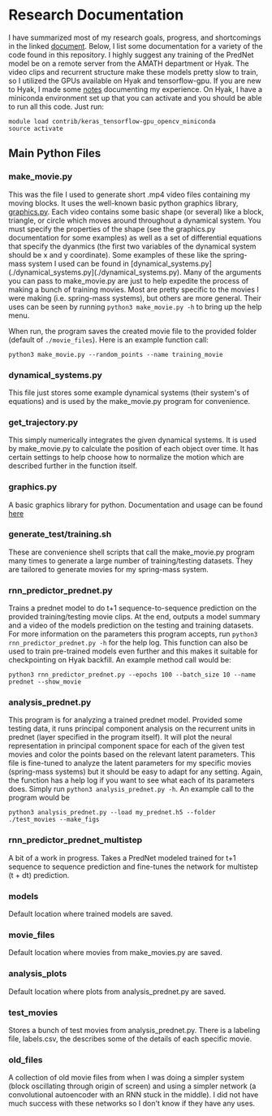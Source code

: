 # Research Documentation


I have summarized most of my research goals, progress, and shortcomings in the linked [document](./README.md). Below,
I list some documentation for a variety of the code found in this repository. I highly suggest any training of the PredNet model
be on a remote server from the AMATH department or Hyak. The video clips and recurrent structure make these models
pretty slow to train, so I utilized the GPUs available on Hyak and tensorflow-gpu. If you are new to Hyak, I made
some [notes](../learning_materials/Hyak_Notes.md) documenting my experience. On Hyak, I have a miniconda environment
set up that you can activate and you should be able to run all this code. Just run:

```
module load contrib/keras_tensorflow-gpu_opencv_miniconda
source activate
```


## Main Python Files

### make_movie.py

This was the file I used to generate short .mp4 video files containing my moving blocks. It uses the well-known
basic python graphics library, [graphics.py](https://github.com/jminz/graphics.py). Each video contains some basic shape (or several)
like a block, triangle, or circle which moves around throughout a dynamical system. You must specify the properties
of the shape (see the graphics.py documentation for some examples) as well as a set of differential equations that
specify the dyanmics (the first two variables of the dynamical system should be x and y coordinate). Some examples of
these like the spring-mass system I used can be found in [dynamical_systems.py](./dynamical_systems.py](./dynamical_systems.py). Many of the arguments
you can pass to make_movie.py are just to help expedite the process of making a bunch of training movies. Most are
pretty specific to the movies I were making (i.e. spring-mass systems), but others are more general. Their uses can be seen by running ```python3 make_movie.py -h```
to bring up the help menu.

When run, the program saves the created movie file to the provided folder (default of ```./movie_files```). Here
is an example function call:

``` python3 make_movie.py --random_points --name training_movie  ```


### dynamical_systems.py

This file just stores some example dynamical systems (their system's of equations) and is used by the make_movie.py program for convenience.

### get_trajectory.py

This simply numerically integrates the given dynamical systems. It is used by make_movie.py to calculate the position of each object over time.
It has certain settings to help choose how to normalize the motion which are described further in the function itself.


### graphics.py

A basic graphics library for python. Documentation and usage can be found [here](https://github.com/jminz/graphics.py)

### generate_test/training.sh

These are convenience shell scripts that call the make_movie.py program many times to generate a large number of training/testing
datasets. They are tailored to generate movies for my spring-mass system.

### rnn_predictor_prednet.py

Trains a prednet model to do t+1 sequence-to-sequence prediction on the provided training/testing movie clips. At the end, outputs a model summary
and a video of the models prediction on the testing and training datasets. For more information on the parameters this
program accepts, run ```python3 rnn_predictor_prednet.py -h``` for the help log. This function can also be used to train
pre-trained models even further and this makes it suitable for checkpointing on Hyak backfill. An example method call would be:

```python3 rnn_predictor_prednet.py --epochs 100 --batch_size 10 --name prednet --show_movie ```

### analysis_prednet.py

This program is for analyzing a trained prednet model. Provided some testing data, it runs principal component analysis
on the recurrent units in prednet (layer specified in the program itself). It will plot the neural representation
in principal component space for each of the given test movies and color the points based on the relevant latent
parameters. This file is fine-tuned to analyze the latent parameters for my specific movies (spring-mass systems) but
it should be easy to adapt for any setting. Again, the function has a help log if you
want to see what each of its parameters does. Simply run ```python3 analysis_prednet.py -h```.
An example call to the program would be

```python3 analysis_prednet.py --load my_prednet.h5 --folder ./test_movies --make_figs```


### rnn_predictor_prednet_multistep

A bit of a work in progress. Takes a PredNet modeled trained for t+1 sequence to sequence prediction and 
fine-tunes the network for multistep (t + dt) prediction.

### models

Default location where trained models are saved.

### movie_files

Default location where movies from make_movies.py are saved.

### analysis_plots

Default location where plots from analysis_prednet.py are saved.

### test_movies

Stores a bunch of test movies from analysis_prednet.py. There is a labeling file, labels.csv, the describes
some of the details of each specific movie.


### old_files

A collection of old movie files from when I was doing a simpler system (block oscillating through origin of screen) and using
a simpler network (a convolutional autoencoder with an RNN stuck in the middle). I did not have much success with
these networks so I don't know if they have any uses.

